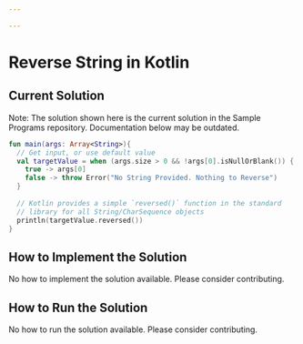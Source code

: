 ```yaml
---

---
```


# Reverse String in Kotlin

## Current Solution

Note: The solution shown here is the current solution in the Sample Programs repository. Documentation below may be outdated.

```Kotlin
fun main(args: Array<String>){
  // Get input, or use default value
  val targetValue = when (args.size > 0 && !args[0].isNullOrBlank()) {
    true -> args[0]
    false -> throw Error("No String Provided. Nothing to Reverse")
  }  
  
  // Kotlin provides a simple `reversed()` function in the standard
  // library for all String/CharSequence objects
  println(targetValue.reversed())
}
```

## How to Implement the Solution

No how to implement the solution available. Please consider contributing.

## How to Run the Solution

No how to run the solution available. Please consider contributing.